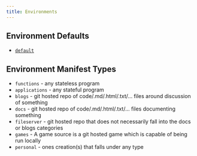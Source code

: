 ```yaml
---
title: Environments
---
```


## Environment Defaults

* [`default`](default)

## Environment Manifest Types

* `functions` - any stateless program
* `applications` - any stateful program
* `blogs` - git hosted repo of code/.md/.html/.txt/... files around discussion of something
* `docs` - git hosted repo of code/.md/.html/.txt/... files documenting something
* `fileserver` - git hosted repo that does not necessarily fall into the docs or blogs categories
* `games` - A game source is a git hosted game which is capable of being run locally
* `personal` - ones creation(s) that falls under any type
